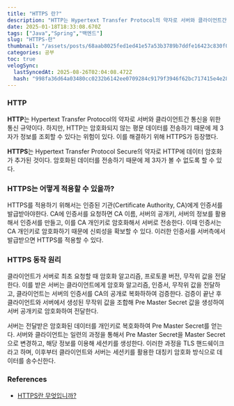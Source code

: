```yaml
---
title: "HTTPS 란?"
description: "HTTP는 Hypertext Transfer Protocol의 약자로 서버와 클라이언트간 통신을 위한 통신 규약이다. 하지만, HTTP는 암호화되지 않는 평문 데이터를 전송하기 때문에 제 3자가 정보를 조회할 수 있다는 위험이 있다. 이를 해결하기 위해 HTTPS가 등"
date: 2025-01-18T18:33:08.670Z
tags: ["Java","Spring","백엔드"]
slug: "HTTPS-란"
thumbnail: "/assets/posts/68aab8025fed1ed41e57a53b3789b7ddfe16423c830f0e8e389647020cedb707.png"
categories: 공부
toc: true
velogSync:
  lastSyncedAt: 2025-08-26T02:04:08.472Z
  hash: "998fa36d64a03480cc0232b6142ee0709284c9179f3946f62bc717415e4e284b"
---
```


### HTTP
**HTTP**는 Hypertext Transfer Protocol의 약자로 서버와 클라이언트간 통신을 위한 통신 규약이다. 하지만, HTTP는 암호화되지 않는 평문 데이터를 전송하기 때문에 제 3자가 정보를 조회할 수 있다는 위험이 있다. 이를 해결하기 위해 HTTPS가 등장했다.

**HTTPS**는 Hypertext Transfer Protocol Secure의 약자로 HTTP에 데이터 암호화가 추가된 것이다. 암호화된 데이터를 전송하기 때문에 제 3자가 볼 수 없도록 할 수 있다.

### HTTPS는 어떻게 적용할 수 있을까?
HTTPS를 적용하기 위해서는 인증된 기관(Certificate Authority, CA)에게 인증서를 발급받아야한다. CA에 인증서를 요청하면 CA 이름, 서버의 공개키, 서버의 정보를 활용해서 인증서를 만들고, 이를 CA 개인키로 암호화해서 서버로 전송한다. 이때 인증서는 CA 개인키로 암호화하기 때문에 신뢰성을 확보할 수 있다. 이러한 인증서를 서버측에서 발급받으면 HTTPS를 적용할 수 있다.

### HTTPS 동작 원리
클라이언트가 서버로 최초 요청할 때 암호화 알고리즘, 프로토콜 버전, 무작위 값을 전달한다. 이를 받은 서버는 클라이언트에게 암호화 알고리즘, 인증서, 무작위 값을 전달하고, 클라이언트는 서버의 인증서를 CA의 공개로 복화하하여 검증한다. 검증이 끝난 후 클라이언트와 서버에서 생성된 무작위 값을 조합해 Pre Master Secret 값을 생성하여 서버 공개키로 암호화하여 전달한다. 

서버는 전달받은 암호화된 데이터를 개인키로 복호화하여 Pre Master Secret를 얻는다. 서버와 클라이언트는 일련의 과정을 통해서 Pre Master Secret을 Master Secret으로 변경하고, 해당 정보를 이용해 세션키를 생성한다. 이러한 과정을 TLS 핸드쉐이크라고 하며, 이후부터 클라이언트와 서버는 세션키를 활용한 대칭키 암호화 방식으로 데이터를 송수신한다.

### References
- [HTTPS란 무엇입니까?](https://www.cloudflare.com/ko-kr/learning/ssl/what-is-https/)